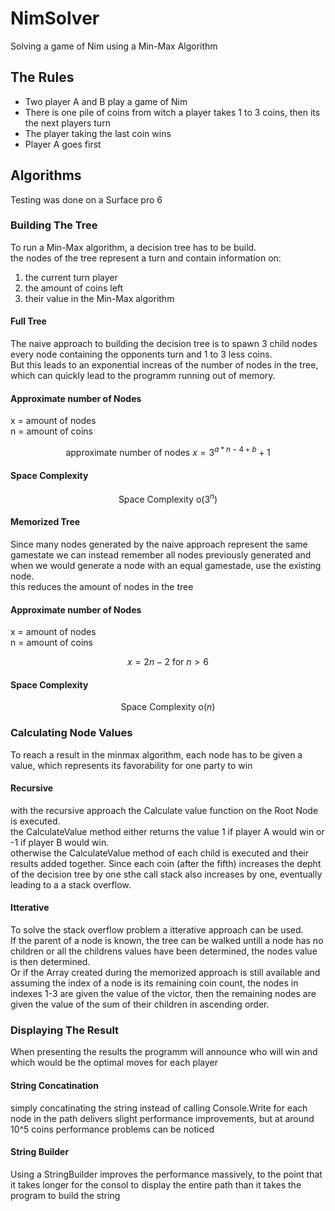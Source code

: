 # NimSolver
Solving a game of Nim using a Min-Max Algorithm
## The Rules
- Two player A and B play a game of Nim
- There is one pile of coins from witch a player takes 1 to 3 coins, then its the next players turn
- The player taking the last coin wins
- Player A goes first
## Algorithms
Testing was done on a Surface pro 6
### Building The Tree
To run a Min-Max algorithm, a decision tree has to be build.<br>
the nodes of the tree represent a turn and contain information on:
1. the current turn player
2. the amount of coins left
3. their value in the Min-Max algorithm
#### Full Tree
The naive approach to building the decision tree is to spawn 3 child nodes  every node containing the opponents turn and 1 to 3 less coins.<br>
But this leads to an exponential increas of the number of nodes in the tree, which can quickly lead to the programm running out of memory.

#### Approximate number of Nodes
x = amount of nodes<br>
n = amount of coins<br>

  
  $$ \text{approximate number of nodes } x = 3^{a*n-4+b}+1 $$


#### Space Complexity

  
 $$ \text{Space Complexity } \upomicron(3^n)$$


#### Memorized Tree
Since many nodes generated by the naive approach represent the same gamestate we can instead remember all nodes previously generated and when we would generate a node with an equal gamestade, use the existing node.<br>
this reduces the amount of nodes in the tree

#### Approximate number of Nodes
x = amount of nodes<br>
n = amount of coins<br>

  
$$ x = 2n -2 \text{ for }n>6 $$


#### Space Complexity

$$ \text{Space Complexity } \upomicron(n)$$

### Calculating Node Values
To reach a result in the minmax algorithm, each node has to be given a value, which represents its favorability for one party to win
#### Recursive
with the recursive approach the Calculate value function on the Root Node is executed.<br>
the CalculateValue method either returns the value 1 if player A would win or -1 if player B would win.<br>
otherwise the CalculateValue method of each child is executed and their results added together.
Since each coin (after the fifth) increases the depht of the decision tree by one sthe call stack also increases by one, eventually leading to a a stack overflow.
#### Itterative
To solve the stack overflow problem a itterative approach can be used.<br>
If the parent of a node is known, the tree can be walked untill a node has no children or all the childrens values have been determined, the nodes value is then determined.<br>
Or if the Array created during the memorized approach is still available and assuming the index of a node is its remaining coin count, the nodes in indexes 1-3 are given the value of the victor, then the remaining nodes are given the value of the sum of their children in ascending order.
### Displaying The Result
When presenting the results the programm will announce who will win and which would be the optimal moves for each player
#### String Concatination
simply concatinating the string instead of calling Console.Write for each node in the path delivers slight performance improvements, but at around 10^5 coins performance problems can be noticed
#### String Builder
Using a StringBuilder improves the performance massively, to the point that it takes longer for the consol to display the entire path than it takes the program to build the string
